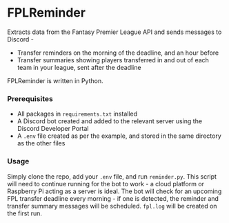 # FPLReminder

Extracts data from the Fantasy Premier League API and sends messages to Discord -
  * Transfer reminders on the morning of the deadline, and an hour before
  * Transfer summaries showing players transferred in and out of each team in your league, sent after the deadline

FPLReminder is written in Python. 

### Prerequisites
  * All packages in `requirements.txt` installed
  * A Discord bot created and added to the relevant server using the Discord Developer Portal
  * A `.env` file created as per the example, and stored in the same directory as the other files

### Usage
Simply clone the repo, add your `.env` file, and run `reminder.py`. This script will need to continue running for the bot to work - a cloud platform or Raspberry Pi acting as a server is ideal.
The bot will check for an upcoming FPL transfer deadline every morning - if one is detected, the reminder and transfer summary messages will be scheduled.
`fpl.log` will be created on the first run.
